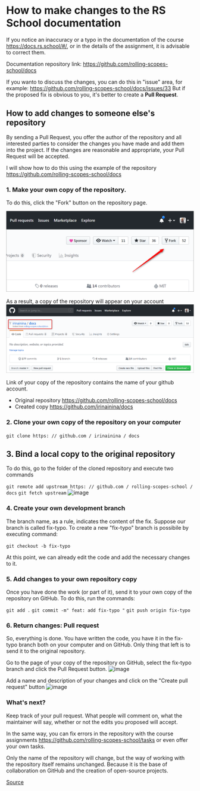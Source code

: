 # How to make changes to the RS School documentation

If you notice an inaccuracy or a typo in the documentation of the course https://docs.rs.school/#/, or in the details of the assignment, it is advisable to correct them.

Documentation repository link: https://github.com/rolling-scopes-school/docs

If you wanto to discuss the changes, you can do this in "issue" area, for example:
https://github.com/rolling-scopes-school/docs/issues/33
But if the proposed fix is obvious to you, it's better to create a **Pull Request**.

## How to add changes to someone else's repository

By sending a Pull Request, you offer the author of the repository and all interested parties to consider the changes you have made and add them into the project. If the changes are reasonable and appropriate, your Pull Request will be accepted.

I will show how to do this using the example of the repository https://github.com/rolling-scopes-school/docs

### 1. Make your own copy of the repository.
To do this, click the "Fork" button on the repository page.

![image](../images/fix-typo1.png)

As a result, a copy of the repository will appear on your account
![image](../images/fix-typo2.png)

Link of your copy of the repository contains the name of your github account.
* Original repository https://github.com/rolling-scopes-school/docs
* Created copy https://github.com/irinainina/docs

### 2. Clone your own copy of the repository on your computer

```git clone https: // github.com / irinainina / docs```

## 3. Bind a local copy to the original repository
To do this, go to the folder of the cloned repository and execute two commands

```git remote add upstream https: // github.com / rolling-scopes-school / docs```
```git fetch upstream```
![image](../images/fix-typo3.png)

### 4. Create your own development branch

The branch name, as a rule, indicates the content of the fix.
Suppose our branch is called fix-typo.
To create a new "fix-typo" branch is possibile by executing command:

```git checkout -b fix-typo```

At this point, we can already edit the code and add the necessary changes to it.

### 5. Add changes to your own repository copy

Once you have done the work (or part of it), send it to your own copy of the repository on GitHub.
To do this, run the commands:

```git add .```
```git commit -m" feat: add fix-typo "```
```git push origin fix-typo```

### 6. Return changes: Pull request

So, everything is done. You have written the code, you have it in the fix-typo branch both on your computer and on GitHub. Only thing that left is to send it to the original repository.

Go to the page of your copy of the repository on GitHub, select the fix-typo branch and click the Pull Request button.
![image](../images/fix-typo4.png)

Add a name and description of your changes and click on the "Create pull request" button
![image](../images/fix-typo5.png)

### What's next?

Keep track of your pull request. What people will comment on, what the maintainer will say, whether or not the edits you proposed will accept.

In the same way, you can fix errors in the repository with the course assignments https://github.com/rolling-scopes-school/tasks
or even offer your own tasks.

Only the name of the repository will change, but the way of working with the repository itself remains unchanged. Because it is the base of collaboration on GitHub and the creation of open-source projects.

[Source](https://habr.com/en/post/125999/)








